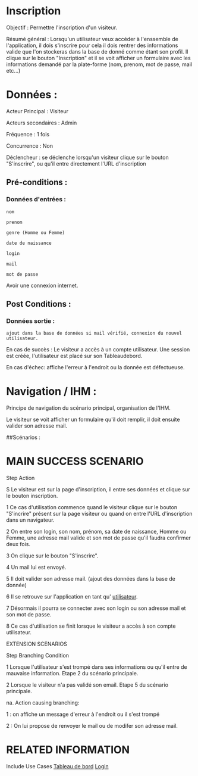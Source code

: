 # Inscription


Objectif :  Permettre l'inscription d'un visiteur.

Résumé général : Lorsqu'un utilisateur veux accéder à l'enssemble de l'application, il dois s'inscrire pour cela il dois rentrer des informations valide que l'on stockeras dans la base de donné comme étant son profil. Il clique sur le bouton "Inscription" et il se voit afficher un formulaire avec les informations demandé par la plate-forme (nom, prenom, mot de passe, mail etc...)

# Données :

Acteur Principal : Visiteur

Acteurs secondaires : Admin

Fréquence   : 1 fois

Concurrence : Non

Déclencheur : se déclenche lorsqu'un visiteur clique sur le bouton "S'inscrire", ou qu'il entre directement l'URL d'inscription

## Pré-conditions :

### Données d'entrées :
	nom 

	prenom

	genre (Homme ou Femme)

	date de naissance

	login

	mail

	mot de passe

Avoir une connexion internet.

## Post Conditions :

### Données sortie :
	
	ajout dans la base de données si mail vérifié, connexion du nouvel utilisateur.


En cas de succès : Le visiteur a accès à un compte utilisateur. Une session est créée, l'utilisateur est placé sur son Tableaudebord.


En cas d'échec: affiche l'erreur à l'endroit ou la donnée est défectueuse.


# Navigation / IHM  :

Principe de navigation du scénario principal, organisation de l'IHM.

Le visiteur se voit afficher un formulaire qu'il doit remplir, il doit ensuite valider son adresse mail.


##Scénarios :

# MAIN SUCCESS SCENARIO

Step    Action

S    Le visiteur est sur la page d'inscription, il entre ses données et clique sur le bouton inscription.

1    Ce cas d'utilisation commence quand le visiteur clique sur le bouton "S'incrire" présent sur la page visiteur ou quand on entre l'URL d'inscription dans un navigateur.

2    On entre son login, son nom, prénom, sa date de naissance, Homme ou Femme, une adresse mail valide et son mot de passe qu'il faudra confirmer deux fois.

3    On clique sur le bouton "S'inscrire".

4 	 Un mail lui est envoyé.

5	 Il doit valider son adresse mail. (ajout des données dans la base de donnée)

6	 Il se retrouve sur l'application en tant qu' [utilisateur](/tableaudebord.md). 

7	 Désormais il pourra se connecter avec son login ou son adresse mail et son mot de passe.

8    	 Ce cas d'utilisation se finit lorsque le visiteur a accès à son compte utilisateur.


EXTENSION SCENARIOS

Step    Branching Condition

1	 Lorsque l'utilisateur s'est trompé dans ses informations ou qu'il entre de mauvaise information. Etape 2 du scénario principale.

2	 Lorsque le visiteur n'a pas validé son email. Etape 5 du scénario principale.

na.  Action causing branching:

1 : on affiche un message d'erreur à l'endroit ou il s'est trompé

2 : On lui propose de renvoyer le mail ou de modifer son adresse mail.


# RELATED INFORMATION

Include Use Cases    [Tableau de bord](/tableaudebord.md) [Login](/login.md) 


<!--- 
Author : Jordan
Validator : Raphael
-->
 

